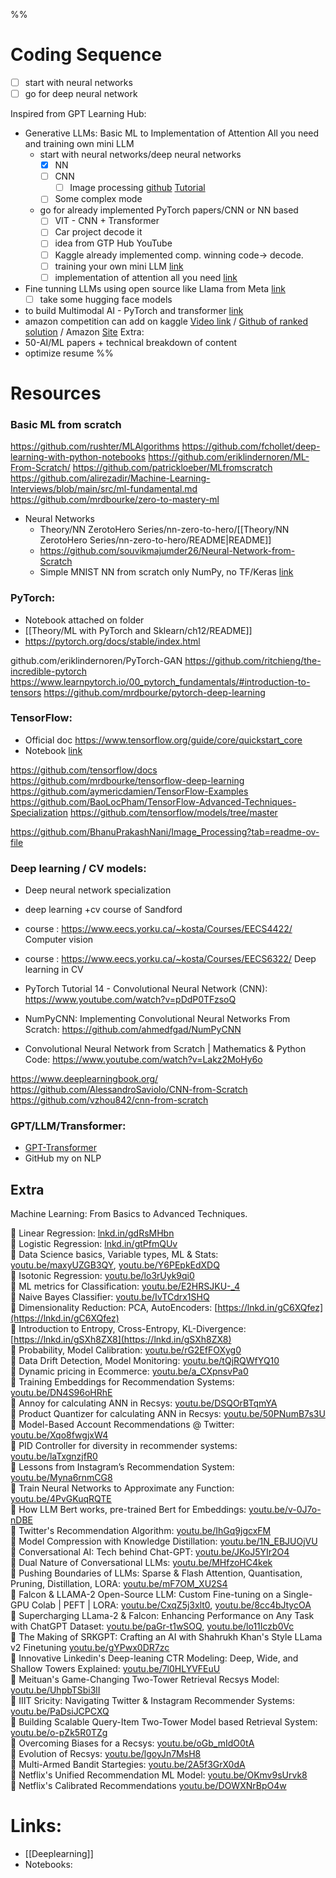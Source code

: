 %%

# Coding Sequence

- [ ] start with neural networks
- [ ] go for deep neural network

Inspired from GPT Learning Hub:
- Generative LLMs: Basic ML to Implementation of Attention All you need and training own mini LLM
	- start with neural networks/deep neural networks
		- [x] NN
		- [ ] CNN 
			- [ ] Image processing [github](https://github.com/BhanuPrakashNani/Image_Processing?tab=readme-ov-file) [Tutorial](https://github.com/askitlouder/Image-Processing-Tutorials)
		- [ ] Some complex mode
	- go for already implemented PyTorch papers/CNN or NN based
		- [ ] VIT - CNN + Transformer
		- [ ] Car project decode it
		- [ ] idea from GTP Hub YouTube
		- [ ] Kaggle already implemented comp. winning code-> decode.
		- [ ] training your own mini LLM [link](https://www.google.com/search?sca_esv=a88b1582b82b9395&rlz=1C1UEAD_en-GBIN1073IN1073&biw=1920&bih=869&sxsrf=ADLYWILY5Ox0diBU79ZdAMV8bmIN8LO2pA:1731785005592&q=training+your+own+mini+LLM&tbm=vid&source=lnms&fbs=AEQNm0CvspUPonaF8UH5s_LBD3JPX4RSeMPt9v8oIaeGMh2T2PRrsfVPlQRxSTpQ4UUI6wfsFlEVaMALnJjEZtYpSTLmUV5oGF4fnHSG0LbvLjVKUV0IWX-9yHknaXpsINbxRPK_rD0aGBXyqo-cUa2T6ZySNg4d875n-vXkSutq7bWvEyjXRQuBfWktFSUkoyoeiqhKHNE-BZiSEnsk93CG_Dl8i5jDTw&sa=X&ved=2ahUKEwiwutfwyeGJAxXhUWwGHR4PNSwQ0pQJegQIERAB)
		- [ ] implementation of attention all you need [link](https://www.google.com/search?sca_esv=a88b1582b82b9395&rlz=1C1UEAD_en-GBIN1073IN1073&sxsrf=ADLYWILDKywN5vMXyR9_XxXcJJIjI3cwKg:1731784949211&q=implementing+Attention+Is+All+You+Need&tbm=vid&source=lnms&fbs=AEQNm0CvJOjjOlYGHpeb6_mX0N9Pz_0vXmyFV6JRst0G88bAGyAKbn3N-PJtAQ9FF1FHZrb3Vxmn8XVEU7WdIN3ev85T-c9yjSuUQM7DyejoPmLMLBxzIHnbdRCYBmryCtnMt_A6w4k9cULSoBpLrQj8FRnSr6R4dg1dQPiX7wbTGa4jNRr-1EsMaELCwmIPmbwPfYZhNgPaqfijDAjpxqO9DWXY4bKmNw&sa=X&ved=2ahUKEwjunebVyeGJAxU_UGcHHaWABCMQ0pQJegQIEhAB&biw=1920&bih=869&dpr=1)

- Fine tunning LLMs using open source like Llama from Meta [link](https://www.google.com/search?q=fine+tune+open+source+models+like+Llama+from+Meta+(without+an+expensive+GPU).&rlz=1C1UEAD_en-GBIN1073IN1073&sourceid=chrome&ie=UTF-8)
	- [ ] take some hugging face models

- to build Multimodal AI - PyTorch and transformer [link](https://www.google.com/search?q=how+to+build+multimodal+AI+pytorch+transformers&sca_esv=a88b1582b82b9395&rlz=1C1UEAD_en-GBIN1073IN1073&sxsrf=ADLYWIK2BnE1C7csUJqtna1ks5vQGcp-Jg%3A1731785123846&ei=o_E4Z-uvM_qhnesPxo_DmAQ&ved=0ahUKEwirjYmpyuGJAxX6UGcHHcbHEEMQ4dUDCA8&uact=5&oq=how+to+build+multimodal+AI+pytorch+transformers&gs_lp=Egxnd3Mtd2l6LXNlcnAiL2hvdyB0byBidWlsZCBtdWx0aW1vZGFsIEFJIHB5dG9yY2ggdHJhbnNmb3JtZXJzMgUQIRigATIFECEYoAFI3IkBULIFWJ-GAXADeAKQAQCYAb0CoAHuJ6oBCDAuMTUuNy4yuAEDyAEA-AEBmAIcoALfKMICBBAAGEfCAgYQABgWGB7CAgsQABiABBiGAxiKBcICCBAAGIAEGKIEwgIHECEYoAEYCsICBBAhGBXCAgUQIRifBZgDAIgGAZAGCJIHCDQuMTMuOS4yoAe1Ug&sclient=gws-wiz-serp)
- amazon competition can add on kaggle [Video link](https://www.twitch.tv/videos/1804684510) /  [Github of ranked solution](https://github.com/greenfish8090/AmazonML?tab=readme-ov-file) / Amazon [Site](https://www.hackerearth.com/challenges/competitive/amazon-ml-challenge-2023/leaderboard/)
Extra: 
- 50-AI/ML papers + technical breakdown of content
- optimize resume
%%

# Resources

### Basic ML from scratch
https://github.com/rushter/MLAlgorithms
https://github.com/fchollet/deep-learning-with-python-notebooks
https://github.com/eriklindernoren/ML-From-Scratch/
https://github.com/patrickloeber/MLfromscratch
https://github.com/alirezadir/Machine-Learning-Interviews/blob/main/src/ml-fundamental.md
https://github.com/mrdbourke/zero-to-mastery-ml

- Neural Networks
	- Theory/NN ZerotoHero Series/nn-zero-to-hero/[[Theory/NN ZerotoHero Series/nn-zero-to-hero/README|README]]
	- https://github.com/souvikmajumder26/Neural-Network-from-Scratch
	- Simple MNIST NN from scratch only NumPy, no TF/Keras [link](https://www.kaggle.com/code/wwsalmon/simple-mnist-nn-from-scratch-numpy-no-tf-keras)
### PyTorch:

- Notebook attached on folder
- [[Theory/ML with PyTorch and Sklearn/ch12/README]]
- https://pytorch.org/docs/stable/index.html

github.com/eriklindernoren/PyTorch-GAN
https://github.com/ritchieng/the-incredible-pytorch
https://www.learnpytorch.io/00_pytorch_fundamentals/#introduction-to-tensors
https://github.com/mrdbourke/pytorch-deep-learning

### TensorFlow:
- Official doc https://www.tensorflow.org/guide/core/quickstart_core
- Notebook [link](https://github.com/vg11072001/Machine-Learning/blob/4fdcffddc18a88f6f9e4601ab914cb55bba4f06b/ml%20notes/MLCoding/tensorflowtrain.ipynb)

https://github.com/tensorflow/docs
https://github.com/mrdbourke/tensorflow-deep-learning
https://github.com/aymericdamien/TensorFlow-Examples
https://github.com/BaoLocPham/TensorFlow-Advanced-Techniques-Specialization
https://github.com/tensorflow/models/tree/master


https://github.com/BhanuPrakashNani/Image_Processing?tab=readme-ov-file

### Deep learning / CV models:
- Deep neural network specialization
- deep learning +cv course of Sandford
- course : https://www.eecs.yorku.ca/~kosta/Courses/EECS4422/ Computer vision
- course : https://www.eecs.yorku.ca/~kosta/Courses/EECS6322/ Deep learning in CV

- PyTorch Tutorial 14 - Convolutional Neural Network (CNN): https://www.youtube.com/watch?v=pDdP0TFzsoQ
 - NumPyCNN: Implementing Convolutional Neural Networks From Scratch: https://github.com/ahmedfgad/NumPyCNN
 - Convolutional Neural Network from Scratch | Mathematics & Python Code: https://www.youtube.com/watch?v=Lakz2MoHy6o
 
https://www.deeplearningbook.org/
https://github.com/AlessandroSaviolo/CNN-from-Scratch
https://github.com/vzhou842/cnn-from-scratch


### GPT/LLM/Transformer:
- [GPT-Transformer](GPT-Transformer.md)
- GitHub my on NLP




## Extra

Machine Learning: From Basics to Advanced Techniques.  

🎯 Linear Regression: [lnkd.in/gdRsMHbn](http://lnkd.in/gdRsMHbn)  
🎯 Logistic Regression: [lnkd.in/gtPfmQUv](http://lnkd.in/gtPfmQUv)  
🎯 Data Science basics, Variable types, ML & Stats: [youtu.be/maxyUZGB3QY](http://youtu.be/maxyUZGB3QY), [youtu.be/Y6PEpkEdXDQ](http://youtu.be/Y6PEpkEdXDQ)  
🎯 Isotonic Regression: [youtu.be/lo3rUyk9qi0](http://youtu.be/lo3rUyk9qi0)  
🎯 ML metrics for Classification: [youtu.be/E2HRSJKU-_4](http://youtu.be/E2HRSJKU-_4)  
🎯 Naive Bayes Classifier: [youtu.be/IvTCdrx1SHQ](http://youtu.be/IvTCdrx1SHQ)  
🎯 Dimensionality Reduction: PCA, AutoEncoders: [https://lnkd.in/gC6XQfez](https://lnkd.in/gC6XQfez)  
🎯 Introduction to Entropy, Cross-Entropy, KL-Divergence: [https://lnkd.in/gSXh8ZX8](https://lnkd.in/gSXh8ZX8)  
🎯 Probability, Model Calibration: [youtu.be/rG2EfFOXyg0](http://youtu.be/rG2EfFOXyg0)  
🎯 Data Drift Detection, Model Monitoring: [youtu.be/tQjRQWfYQ10](http://youtu.be/tQjRQWfYQ10)  
🎯 Dynamic pricing in Ecommerce: [youtu.be/a_CXpnsvPa0](http://youtu.be/a_CXpnsvPa0)  
🎯 Training Embeddings for Recommendation Systems: [youtu.be/DN4S96oHRhE](http://youtu.be/DN4S96oHRhE)  
🎯 Annoy for calculating ANN in Recsys: [youtu.be/DSQOrBTqmYA](http://youtu.be/DSQOrBTqmYA)  
🎯 Product Quantizer for calculating ANN in Recsys: [youtu.be/50PNumB7s3U](http://youtu.be/50PNumB7s3U)  
🎯 Model-Based Account Recommendations @ Twitter: [youtu.be/Xqo8fwgjxW4](http://youtu.be/Xqo8fwgjxW4)  
🎯 PID Controller for diversity in recommender systems: [youtu.be/laTxgnzjfR0](http://youtu.be/laTxgnzjfR0)  
🎯 Lessons from Instagram’s Recommendation System: [youtu.be/Myna6rnmCG8](http://youtu.be/Myna6rnmCG8)  
🎯 Train Neural Networks to Approximate any Function: [youtu.be/4PvGKuqRQTE](http://youtu.be/4PvGKuqRQTE)  
🎯 How LLM Bert works, pre-trained Bert for Embeddings: [youtu.be/v-0J7o-nDBE](http://youtu.be/v-0J7o-nDBE)  
🎯 Twitter's Recommendation Algorithm: [youtu.be/IhGq9jgcxFM](http://youtu.be/IhGq9jgcxFM)  
🎯 Model Compression with Knowledge Distillation: [youtu.be/1N_EBJUOjVU](http://youtu.be/1N_EBJUOjVU)  
🎯 Conversational AI: Tech behind Chat-GPT: [youtu.be/JKoJ5YIr2O4](http://youtu.be/JKoJ5YIr2O4)  
🎯 Dual Nature of Conversational LLMs: [youtu.be/MHfzoHC4kek](http://youtu.be/MHfzoHC4kek)  
🎯 Pushing Boundaries of LLMs: Sparse & Flash Attention, Quantisation, Pruning, Distillation, LORA: [youtu.be/mF7OM_XU2S4](http://youtu.be/mF7OM_XU2S4)  
🎯 Falcon & LLAMA-2 Open-Source LLM: Custom Fine-tuning on a Single-GPU Colab | PEFT | LORA: [youtu.be/CxqZ5j3xlt0](http://youtu.be/CxqZ5j3xlt0), [youtu.be/8cc4bJtycOA](http://youtu.be/8cc4bJtycOA)  
🎯 Supercharging LLama-2 & Falcon: Enhancing Performance on Any Task with ChatGPT Dataset: [youtu.be/paGr-t1wSOQ](http://youtu.be/paGr-t1wSOQ), [youtu.be/lo11Iczb0Vc](http://youtu.be/lo11Iczb0Vc)  
🎯 The Making of SRKGPT: Crafting an AI with Shahrukh Khan's Style LLama v2 Finetuning [youtu.be/gYPwx0DR7zc](http://youtu.be/gYPwx0DR7zc)  
🎯 Innovative Linkedin's Deep-leaning CTR Modeling: Deep, Wide, and Shallow Towers Explained: [youtu.be/7l0HLYVFEuU](http://youtu.be/7l0HLYVFEuU)  
🎯 Meituan's Game-Changing Two-Tower Retrieval Recsys Model: [youtu.be/UhpbTSbi3lI](http://youtu.be/UhpbTSbi3lI)  
🎯 IIIT Sricity: Navigating Twitter & Instagram Recommender Systems: [youtu.be/PaDsiJCPCXQ](http://youtu.be/PaDsiJCPCXQ)  
🎯 Building Scalable Query-Item Two-Tower Model based Retrieval System: [youtu.be/o-pZk5R0TZg](http://youtu.be/o-pZk5R0TZg)  
🎯 Overcoming Biases for a Recsys: [youtu.be/oGb_mIdO0tA](http://youtu.be/oGb_mIdO0tA)  
🎯 Evolution of Recsys: [youtu.be/lgoyJn7MsH8](http://youtu.be/lgoyJn7MsH8)  
🎯 Multi-Armed Bandit Startegies: [youtu.be/2A5f3GrX0dA](http://youtu.be/2A5f3GrX0dA)  
🎯 Netflix's Unified Recommendation ML Model: [youtu.be/OKmv9sUrvk8](http://youtu.be/OKmv9sUrvk8)  
🎯 Netflix's Calibrated Recommendations [youtu.be/DOWXNrBpO4w](http://youtu.be/DOWXNrBpO4w)

# Links:
- [[Deeplearning]]
- Notebooks:
